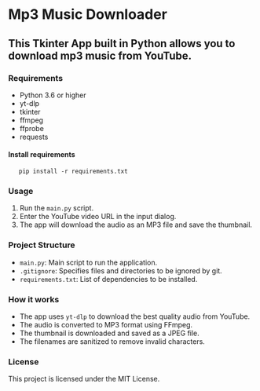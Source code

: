 
# Mp3 Music Downloader

## This Tkinter App built in Python allows you to download mp3 music from YouTube.

### Requirements
- Python 3.6 or higher
- yt-dlp
- tkinter
- ffmpeg
- ffprobe
- requests

#### Install requirements
 ```
    pip install -r requirements.txt
 ```

### Usage
1. Run the `main.py` script.
2. Enter the YouTube video URL in the input dialog.
3. The app will download the audio as an MP3 file and save the thumbnail.

### Project Structure
- `main.py`: Main script to run the application.
- `.gitignore`: Specifies files and directories to be ignored by git.
- `requirements.txt`: List of dependencies to be installed.

### How it works
- The app uses `yt-dlp` to download the best quality audio from YouTube.
- The audio is converted to MP3 format using FFmpeg.
- The thumbnail is downloaded and saved as a JPEG file.
- The filenames are sanitized to remove invalid characters.

### License
This project is licensed under the MIT License.
